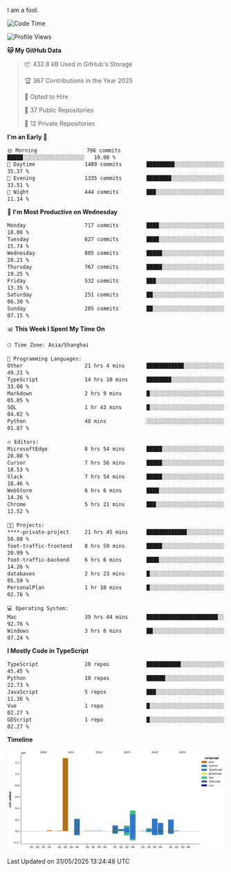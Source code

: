 I am a fool.

<!--START_SECTION:waka-->
![Code Time](http://img.shields.io/badge/Code%20Time-3%2C103%20hrs%2026%20mins-blue)

![Profile Views](http://img.shields.io/badge/Profile%20Views-4-blue)

**🐱 My GitHub Data** 

> 📦 432.8 kB Used in GitHub's Storage 
 > 
> 🏆 367 Contributions in the Year 2025
 > 
> 💼 Opted to Hire
 > 
> 📜 37 Public Repositories 
 > 
> 🔑 12 Private Repositories 
 > 
**I'm an Early 🐤** 

```text
🌞 Morning                796 commits         █████░░░░░░░░░░░░░░░░░░░░   19.98 % 
🌆 Daytime                1409 commits        █████████░░░░░░░░░░░░░░░░   35.37 % 
🌃 Evening                1335 commits        ████████░░░░░░░░░░░░░░░░░   33.51 % 
🌙 Night                  444 commits         ███░░░░░░░░░░░░░░░░░░░░░░   11.14 % 
```
📅 **I'm Most Productive on Wednesday** 

```text
Monday                   717 commits         ████░░░░░░░░░░░░░░░░░░░░░   18.00 % 
Tuesday                  627 commits         ████░░░░░░░░░░░░░░░░░░░░░   15.74 % 
Wednesday                805 commits         █████░░░░░░░░░░░░░░░░░░░░   20.21 % 
Thursday                 767 commits         █████░░░░░░░░░░░░░░░░░░░░   19.25 % 
Friday                   532 commits         ███░░░░░░░░░░░░░░░░░░░░░░   13.35 % 
Saturday                 251 commits         ██░░░░░░░░░░░░░░░░░░░░░░░   06.30 % 
Sunday                   285 commits         ██░░░░░░░░░░░░░░░░░░░░░░░   07.15 % 
```


📊 **This Week I Spent My Time On** 

```text
🕑︎ Time Zone: Asia/Shanghai

💬 Programming Languages: 
Other                    21 hrs 4 mins       ████████████░░░░░░░░░░░░░   49.21 % 
TypeScript               14 hrs 10 mins      ████████░░░░░░░░░░░░░░░░░   33.08 % 
Markdown                 2 hrs 9 mins        █░░░░░░░░░░░░░░░░░░░░░░░░   05.05 % 
SQL                      1 hr 43 mins        █░░░░░░░░░░░░░░░░░░░░░░░░   04.02 % 
Python                   48 mins             ░░░░░░░░░░░░░░░░░░░░░░░░░   01.87 % 

🔥 Editors: 
MicrosoftEdge            8 hrs 54 mins       █████░░░░░░░░░░░░░░░░░░░░   20.80 % 
Cursor                   7 hrs 56 mins       █████░░░░░░░░░░░░░░░░░░░░   18.53 % 
Slack                    7 hrs 54 mins       █████░░░░░░░░░░░░░░░░░░░░   18.46 % 
WebStorm                 6 hrs 6 mins        ████░░░░░░░░░░░░░░░░░░░░░   14.26 % 
Chrome                   5 hrs 21 mins       ███░░░░░░░░░░░░░░░░░░░░░░   12.52 % 

🐱‍💻 Projects: 
****-private-project     21 hrs 45 mins      █████████████░░░░░░░░░░░░   50.80 % 
foot-traffic-frontend    8 hrs 59 mins       █████░░░░░░░░░░░░░░░░░░░░   20.99 % 
foot-traffic-backend     6 hrs 6 mins        ████░░░░░░░░░░░░░░░░░░░░░   14.26 % 
databases                2 hrs 23 mins       █░░░░░░░░░░░░░░░░░░░░░░░░   05.59 % 
PersonalPlan             1 hr 10 mins        █░░░░░░░░░░░░░░░░░░░░░░░░   02.76 % 

💻 Operating System: 
Mac                      39 hrs 44 mins      ███████████████████████░░   92.76 % 
Windows                  3 hrs 6 mins        ██░░░░░░░░░░░░░░░░░░░░░░░   07.24 % 
```

**I Mostly Code in TypeScript** 

```text
TypeScript               20 repos            ███████████░░░░░░░░░░░░░░   45.45 % 
Python                   10 repos            ██████░░░░░░░░░░░░░░░░░░░   22.73 % 
JavaScript               5 repos             ███░░░░░░░░░░░░░░░░░░░░░░   11.36 % 
Vue                      1 repo              █░░░░░░░░░░░░░░░░░░░░░░░░   02.27 % 
GDScript                 1 repo              █░░░░░░░░░░░░░░░░░░░░░░░░   02.27 % 
```



**Timeline**

![Lines of Code chart](https://raw.githubusercontent.com/VeejaLiu/VeejaLiu/master/assets/bar_graph.png)


 Last Updated on 31/05/2025 13:24:48 UTC
<!--END_SECTION:waka-->

